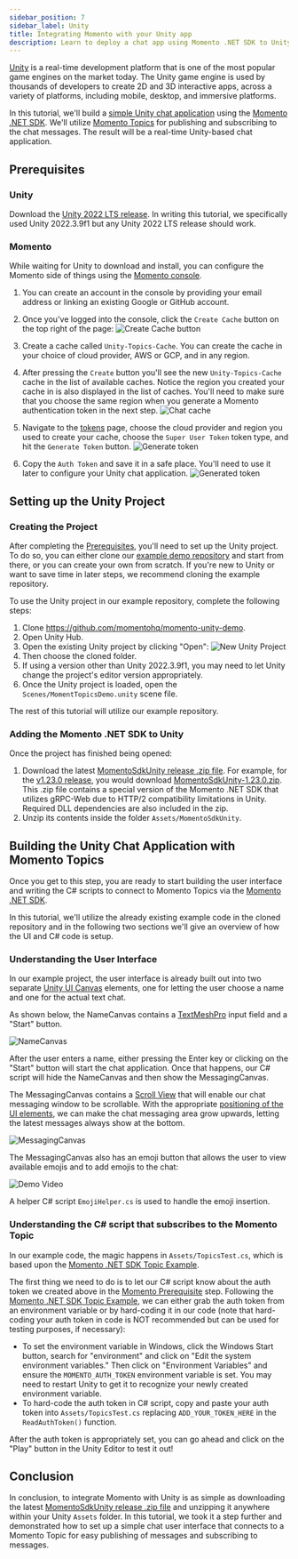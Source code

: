 ```yaml
---
sidebar_position: 7
sidebar_label: Unity
title: Integrating Momento with your Unity app
description: Learn to deploy a chat app using Momento .NET SDK to Unity.
---
```


[Unity](https://unity.com/) is a real-time development platform that is one of the most popular game engines on the market today. The Unity game engine is used by thousands of developers to create 2D and 3D interactive apps, across a variety of platforms, including mobile, desktop, and immersive platforms.

In this tutorial, we'll build a [simple Unity chat application](https://github.com/momentohq/momento-unity-demo) using the [Momento .NET SDK](https://github.com/momentohq/client-sdk-dotnet). We'll utilize [Momento Topics](https://docs.momentohq.com/topics) for publishing and subscribing to the chat messages. The result will be a real-time Unity-based chat application.

## Prerequisites

### Unity
Download the [Unity 2022 LTS release](https://unity.com/releases/lts). In writing this tutorial, we specifically used Unity 2022.3.9f1 but any Unity 2022 LTS release should work.

### Momento
While waiting for Unity to download and install, you can configure the Momento side of things using the [Momento console](https://console.gomomento.com). 

1. You can create an account in the console by providing your email address or linking an existing Google or GitHub account. 
2. Once you've logged into the console, click the `Create Cache` button on the top right of the page:
![Create Cache button](/img/console-create-cache.png)

3. Create a cache called `Unity-Topics-Cache`. You can create the cache in your choice of cloud provider, AWS or GCP, and in any region.

4. After pressing the `Create` button you'll see the new `Unity-Topics-Cache` cache in the list of available caches. Notice the region you created your cache in is also displayed in the list of caches. You'll need to make sure that you choose the same region when you generate a Momento authentication token in the next step.
![Chat cache](/img/unity/Unity-Topics-Cache.png)

5. Navigate to the [tokens](https://console.gomomento.com/tokens) page, choose the cloud provider and region you used to create your cache, choose the `Super User Token` token type, and hit the `Generate Token` button.
![Generate token](/img/console-generate-token-form.png)

6. Copy the `Auth Token` and save it in a safe place. You'll need to use it later to configure your Unity chat application.
![Generated token](/img/console-generate-token-result.png)

## Setting up the Unity Project

### Creating the Project
After completing the [Prerequisites](#prerequisites), you'll need to set up the Unity project. To do so, you can either clone our [example demo repository](https://github.com/momentohq/momento-unity-demo) and start from there, or you can create your own from scratch. If you're new to Unity or want to save time in later steps, we recommend cloning the example repository. 

To use the Unity project in our example repository, complete the following steps:
1. Clone https://github.com/momentohq/momento-unity-demo.
2. Open Unity Hub.
3. Open the existing Unity project by clicking "Open":
![New Unity Project](/img/unity/hub-new-project.png)
4. Then choose the cloned folder.
5. If using a version other than Unity 2022.3.9f1, you may need to let Unity change the project's editor version appropriately.
6. Once the Unity project is loaded, open the `Scenes/MomentTopicsDemo.unity` scene file.

The rest of this tutorial will utilize our example repository.

### Adding the Momento .NET SDK to Unity
Once the project has finished being opened:
1. Download the latest [MomentoSdkUnity release .zip file](https://github.com/momentohq/client-sdk-dotnet/releases). For example, for the [v1.23.0 release](https://github.com/momentohq/client-sdk-dotnet/releases/tag/v1.23.0), you would download [MomentoSdkUnity-1.23.0.zip](https://github.com/momentohq/client-sdk-dotnet/releases/download/v1.23.0/MomentoSdkUnity-1.23.0.zip). This .zip file contains a special version of the Momento .NET SDK that utilizes gRPC-Web due to HTTP/2 compatibility limitations in Unity. Required DLL dependencies are also included in the zip. 
4. Unzip its contents inside the folder `Assets/MomentoSdkUnity`. 

## Building the Unity Chat Application with Momento Topics
Once you get to this step, you are ready to start building the user interface and writing the C# scripts to connect to Momento Topics via the [Momento .NET SDK](https://docs.momentohq.com/cache/develop/sdks/dotnet). 

In this tutorial, we'll utilize the already existing example code in the cloned repository and in the following two sections we'll give an overview of how the UI and C# code is setup.

### Understanding the User Interface
In our example project, the user interface is already built out into two separate [Unity UI Canvas](https://docs.unity3d.com/Packages/com.unity.ugui@1.0/manual/UICanvas.html) elements, one for letting the user choose a name and one for the actual text chat.

As shown below, the NameCanvas contains a [TextMeshPro](https://docs.unity3d.com/Packages/com.unity.textmeshpro@3.0/) input field and a "Start" button. 

![NameCanvas](/img/unity/NameCanvas.png)

After the user enters a name, either pressing the Enter key or clicking on the "Start" button will start the chat application. Once that happens, our C# script will hide the NameCanvas and then show the MessagingCanvas. 

The MessagingCanvas contains a [Scroll View](https://docs.unity3d.com/Packages/com.unity.ugui@1.0/manual/UIInteractionComponents.html#scroll-rect-scroll-view) that will enable our chat messaging window to be scrollable. With the appropriate [positioning of the UI elements](https://docs.unity3d.com/Packages/com.unity.ugui@1.0/manual/UIBasicLayout.html), we can make the chat messaging area grow upwards, letting the latest messages always show at the bottom.

![MessagingCanvas](/img/unity/MessagingCanvas.png)

The MessagingCanvas also has an emoji button that allows the user to view available emojis and to add emojis to the chat:

![Demo Video](/img/unity/emojis.png)

A helper C# script `EmojiHelper.cs` is used to handle the emoji insertion.

### Understanding the C# script that subscribes to the Momento Topic
In our example code, the magic happens in `Assets/TopicsTest.cs`, which is based upon the [Momento .NET SDK Topic Example](https://github.com/momentohq/client-sdk-dotnet/tree/main/examples/TopicExample).

The first thing we need to do is to let our C# script know about the auth token we created above in the [Momento Prerequisite](#momento) step. Following the [Momento .NET SDK Topic Example](https://github.com/momentohq/client-sdk-dotnet/tree/main/examples/TopicExample), we can either grab the auth token from an environment variable or by hard-coding it in our code (note that hard-coding your auth token in code is NOT recommended but can be used for testing purposes, if necessary):
- To set the environment variable in Windows, click the Windows Start button, search for "environment" and click on "Edit the system environment variables." Then click on "Environment Variables" and ensure the `MOMENTO_AUTH_TOKEN` environment variable is set. You may need to restart Unity to get it to recognize your newly created environment variable.
- To hard-code the auth token in C# script, copy and paste your auth token into `Assets/TopicsTest.cs` replacing `ADD_YOUR_TOKEN_HERE` in the `ReadAuthToken()` function.

After the auth token is appropriately set, you can go ahead and click on the "Play" button in the Unity Editor to test it out! 

## Conclusion

In conclusion, to integrate Momento with Unity is as simple as downloading the latest [MomentoSdkUnity release .zip file](https://github.com/momentohq/client-sdk-dotnet/releases) and unzipping it anywhere within your Unity `Assets` folder. In this tutorial, we took it a step further and demonstrated how to set up a simple chat user interface that connects to a Momento Topic for easy publishing of messages and subscribing to messages. 